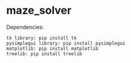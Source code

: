 # maze_solver

Dependencies: 

    tk library: pip install tk
    pysimplegui library: pip install pysimplegui
    matplotlib: pip install matplotlib
    treelib: pip install treelib


